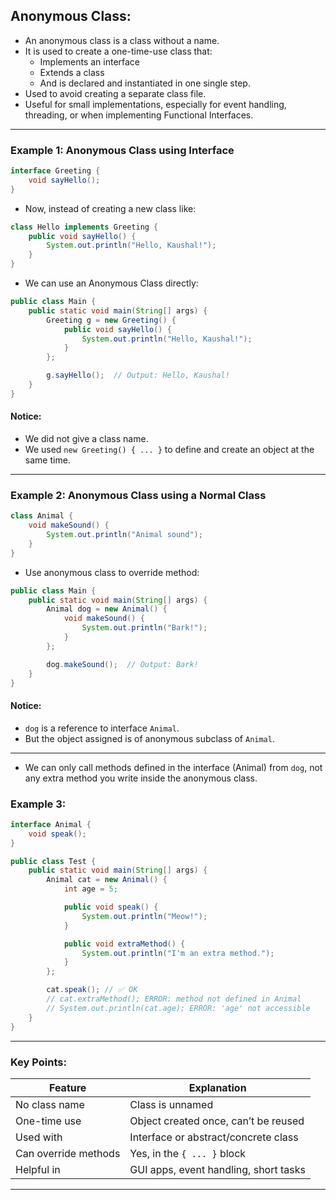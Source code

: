 ## **Anonymous Class:**

- An anonymous class is a class without a name.
- It is used to create a one-time-use class that:
    - Implements an interface
    - Extends a class
    - And is declared and instantiated in one single step.
- Used to avoid creating a separate class file.
- Useful for small implementations, especially for event handling, threading, or when implementing Functional Interfaces.

---

### **Example 1: Anonymous Class using Interface**

```java
interface Greeting {
    void sayHello();
}
```

- Now, instead of creating a new class like:

```java
class Hello implements Greeting {
    public void sayHello() {
        System.out.println("Hello, Kaushal!");
    }
}
```

- We can use an Anonymous Class directly:

```java
public class Main {
    public static void main(String[] args) {
        Greeting g = new Greeting() {
            public void sayHello() {
                System.out.println("Hello, Kaushal!");
            }
        };

        g.sayHello();  // Output: Hello, Kaushal!
    }
}
```

#### **Notice:**

- We did not give a class name.
- We used `new Greeting() { ... }` to define and create an object at the same time.

---

### **Example 2: Anonymous Class using a Normal Class**

```java
class Animal {
    void makeSound() {
        System.out.println("Animal sound");
    }
}
```

- Use anonymous class to override method:

```java
public class Main {
    public static void main(String[] args) {
        Animal dog = new Animal() {
            void makeSound() {
                System.out.println("Bark!");
            }
        };

        dog.makeSound();  // Output: Bark!
    }
}
```

#### **Notice:**

- `dog` is a reference to interface `Animal`.
- But the object assigned is of anonymous subclass of `Animal`.

---

- We can only call methods defined in the interface (Animal) from `dog`, not any extra method you write inside the anonymous class.

### **Example 3:**

```java
interface Animal {
    void speak();
}

public class Test {
    public static void main(String[] args) {
        Animal cat = new Animal() {
            int age = 5;

            public void speak() {
                System.out.println("Meow!");
            }

            public void extraMethod() {
                System.out.println("I'm an extra method.");
            }
        };

        cat.speak(); // ✅ OK
        // cat.extraMethod(); ERROR: method not defined in Animal
        // System.out.println(cat.age); ERROR: 'age' not accessible
    }
}
```

---

### **Key Points:**

| Feature              | Explanation                           |
| -------------------- | ------------------------------------- |
| No class name        | Class is unnamed                      |
| One-time use         | Object created once, can’t be reused  |
| Used with            | Interface or abstract/concrete class  |
| Can override methods | Yes, in the `{ ... }` block           |
| Helpful in           | GUI apps, event handling, short tasks |

---